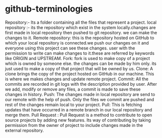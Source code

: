 # github-terminologies

Repository:- Its a folder containing all the files that represent a project.
local repository :- its the repository which exist in the system locally.changes are first made in local repository then pushed to git repository. we can make the changes to it.
Remote repository: this is the repository hosted on GitHub to which your local repository is connected.we push our changes on it and everyone using this project can see these changes. user with the permission to write can make changes to it.these are referred by keywords like ORIGIN and UPSTREAM.
Fork: fork is used to make copy of a project which is owned by someone else. the changes can be made by him only. its just used to make a copy of that project that will be owned by us.
Clone: A clone brings the copy of the project hosted on GitHub in our machine. This is where we makes changes and update remote project.
Commit: All the commits are recorded in git logs with the description provided by user. After we add, modify or remove any files, a commit is made to save these changes in history.
Push: The changes made in local repository are send to our remote with the help of push. Only the files we commit are pushed and rest of the changes remain local to your project.
Pull: This is fetching updates that have occurred in a remote branch in our local repository and merge them.
Pull Request : Pull Request is a method to contribute to open source projects by adding new features. Its way of contributing by taking permission from the owner of project to include changes made in the external repository.
